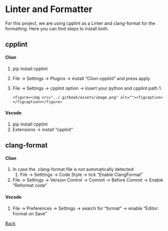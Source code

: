# Linter and Formatter

For this project, we are using cpplint as a Linter and clang-format for the formatting. Here you can find steps to install both.

## cpplint <a href="#cpplint" id="cpplint"></a>

#### Clion <a href="#clion" id="clion"></a>

1. pip install cpplint
2. File → Settings → Plugins → install “Clion-cpplint” and press apply
3. File → Settings → cpplint option → insert your python and cpplint path
   1.

       <figure><img src="../.gitbook/assets/image.png" alt=""><figcaption></figcaption></figure>

#### Vscode <a href="#vscode" id="vscode"></a>

1. pip install cpplint
2. Extensions → install “cpplint”

## clang-format <a href="#clang-format" id="clang-format"></a>

#### Clion <a href="#clion.1" id="clion.1"></a>

1. In case the .clang-format file is not automatically detected:
   1. File → Setttings → Code Style → tick “Enable ClangFormat”
2. File → Settings → Version Control → Commit → Before Commit → Enable “Reformat code”

#### Vscode <a href="#vscode.1" id="vscode.1"></a>

1. File → Preferences → Settings → search for “format” → enable “Editor: Format on Save”



[Back](../../)
